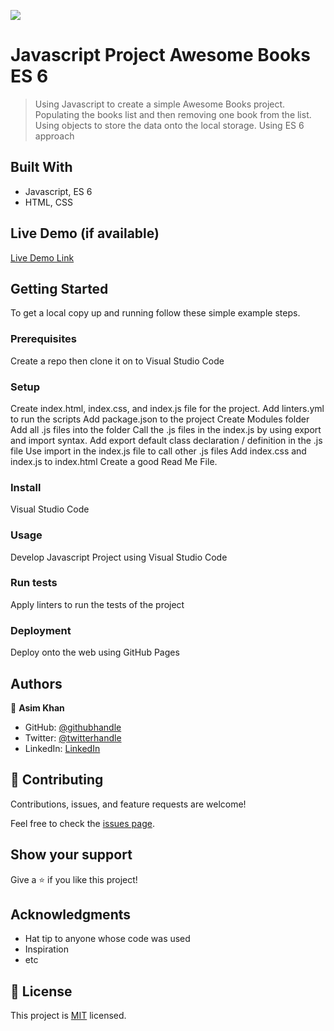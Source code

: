![](https://img.shields.io/badge/Microverse-blueviolet)

# Javascript Project Awesome Books ES 6

> Using Javascript to create a simple Awesome Books project. Populating the books list and then removing one book from the list. Using objects to store the data onto the local storage. Using ES 6 approach


## Built With

- Javascript, ES 6
- HTML, CSS

## Live Demo (if available)

[Live Demo Link]((https://asimkhan2019.github.io/AwesomeBooksES6/))


## Getting Started


To get a local copy up and running follow these simple example steps.

### Prerequisites
Create a repo then clone it on to Visual Studio Code

### Setup
Create index.html, index.css, and index.js file for the project. 
Add linters.yml to run the scripts
Add package.json to the project
Create Modules folder
Add all .js files into the folder
Call the .js files in the index.js by using export and import syntax. 
Add export default class declaration / definition in the .js file
Use import in the index.js file to call other .js files
Add index.css and index.js to index.html
Create a good Read Me File. 

### Install
Visual Studio Code 

### Usage
Develop Javascript Project using Visual Studio Code

### Run tests
Apply linters to run the tests of the project

### Deployment
Deploy onto the web using GitHub Pages


## Authors

👤 **Asim Khan**

- GitHub: [@githubhandle](https://github.com/AsimKhan2019/)
- Twitter: [@twitterhandle](https://twitter.com/vtechbiz)
- LinkedIn: [LinkedIn](https://www.linkedin.com/in/asim-khan-9bbb4211/)


## 🤝 Contributing

Contributions, issues, and feature requests are welcome!

Feel free to check the [issues page](../../issues/).

## Show your support

Give a ⭐️ if you like this project!

## Acknowledgments

- Hat tip to anyone whose code was used
- Inspiration
- etc

## 📝 License

This project is [MIT](./MIT.md) licensed.
